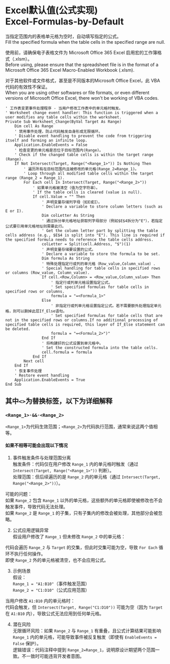 # Excel默认值(公式实现)<br>Excel-Formulas-by-Default

当指定范围内的表格单元格为空时，自动填写指定的公式。  
Fill the specified formula when the table cells in the specified range are null.

使用前，请确保电子表格文件为 Microsoft Office 365 Excel 启用宏的工作簿格式（.xlsm）。  
Before using, please ensure that the spreadsheet file is in the format of a Microsoft Office 365 Excel Macro-Enabled Workbook (.xlsm).

对于其他软件或文件格式，甚至是不同版本的Microsoft Office Excel，此 VBA 代码的有效性不保证。  
When you are using other softwares or file formats, or even different versions of Microsoft Office Excel, there won't be working of VBA codes.

```
' 工作表变更事件处理程序 - 当用户修改工作表中的单元格时触发。
' Worksheet change event handler: This function is triggered when a user modifies any table cells within the worksheet.
Private Sub Worksheet_Change(ByVal Target As Range)
    Dim cell As Range
    ' 禁用事件处理，防止代码触发自身形成无限循环。
    ' Disable event handling to prevent the code from triggering itself and forming an infinite loop.
    Application.EnableEvents = False
    ' 检查变更的单元格是否位于目标范围内(Range)。
    ' Check if the changed table cells is within the target range (Range).
    If Not Intersect(Target, Range("<Range_1>")) Is Nothing Then
        ' 遍历所有在目标范围内且被修改的单元格(Range_2=Range_1)。
        ' Loop through all modified table cells within the target range (Range_2 = Range_1).
        For Each cell In Intersect(Target, Range("<Range_2>"))
            ' 如果单元格被清空（值为空字符串）。
            ' If the table cells is cleared (value is null).
            If cell.Value = "" Then
                ' 声明变量存储列字母（如E或I）。
                ' Declare a variable to store column letters (such as E or I).
                Dim colLetter As String
                ' 通过拆分单元格地址获取列字母部分（例如$E$4拆分为"E"），若指定公式要引用单元格地址则需要此行。
                ' Get the column letter part by splitting the table cells address (e.g., $E$4 is split into "E"). This line is required if the specified formula needs to reference the table cells address.
                colLetter = Split(cell.Address, "$")(1)
                ' 声明变量存储要设置的公式。
                ' Declare a variable to store the formula to be set.
                Dim formula As String
                ' 特殊处理指定行或列的单元格（Row_value,Column_value）.
                ' Special handling for table cells in specified rows or columns (Row_value, Column_value).
                If cell.<Row,Column> = <Row_value,Column_value> Then
                    ' 指定行或列单元格设置指定公式。
                    ' Set specified formulas for table cells in specified rows or columns.
                    formula = "=<Formula_1>"
                Else
                    ' 非指定行或列单元格设置指定公式。若不需要额外处理指定单元格，则可以删掉此层If_Else语句。
                    ' Set specified formulas for table cells that are not in the specified rows or columns.If no additional processing of specified table cells is required, this layer of If_Else statement can be deleted.
                    formula = "=<Formula_2>")"
                End If
                ' 将构建好的公式设置到单元格中。
                ' Set the constructed formula into the table cells.
                cell.formula = formula
            End If
        Next cell
    End If
    ' 恢复事件处理
    ' Restore event handling
    Application.EnableEvents = True
End Sub
``` 

## 其中`<>`为替换标签，以下为详细解释  
### `<Range_1>·&&·<Range_2>`
`<Range_1>`为代码生效范围；`<Range_2>`为代码执行范围，通常来说这两个值相等。

#### 如果不相等可能会出现以下情况

1. 事件触发条件与处理范围分离  
触发条件：代码仅在用户修改 `Range_1` 内的单元格时触发（通过 `Intersect(Target, Range("<Range_1>"))` 判断）。  
处理范围：但后续遍历的是 `Range_2` 内的单元格（通过 `Intersect(Target, Range("<Range_2>"))`）。

可能的问题：  
如果 `Range_2` 包含 `Range_1` 以外的单元格，这些额外的单元格即使被修改也不会触发事件，导致代码无法处理。  
如果 `Range_2` 是 `Range_1` 的子集，只有子集内的修改会被处理，其他部分会被忽略。  

2. 公式应用逻辑异常  
假设用户修改了 `Range_1` 但未修改 `Range_2` 中的单元格：

代码会遍历 `Range_2` 与 `Target` 的交集，但此时交集可能为空，导致 `For Each` 循环不执行任何操作。  
即使 `Range_2` 外的单元格被清空，也不会应用公式。

3. 示例场景  
假设：  
`Range_1 = "A1:B10"`（事件触发范围）  
`Range_2 = "C1:D10"`（公式应用范围）
  
当用户修改 `A1:B10` 内的单元格时：  
代码会触发，但 `Intersect(Target, Range("C1:D10"))` 可能为空（因为 `Target` 在 `A1:B10` 内），导致公式无法应用到任何单元格。

4. 潜在风险  
无限循环风险：如果 `Range_2` 与 `Range_1` 有重叠，且公式计算结果可能影响 `Range_1` 内的单元格，可能导致事件被反复触发（即使有 `EnableEvents = False` 保护）。  
逻辑错误：代码注释中提到 `Range_2=Range_1`，说明原设计期望两个范围一致。不一致时可能违背开发者意图。  
